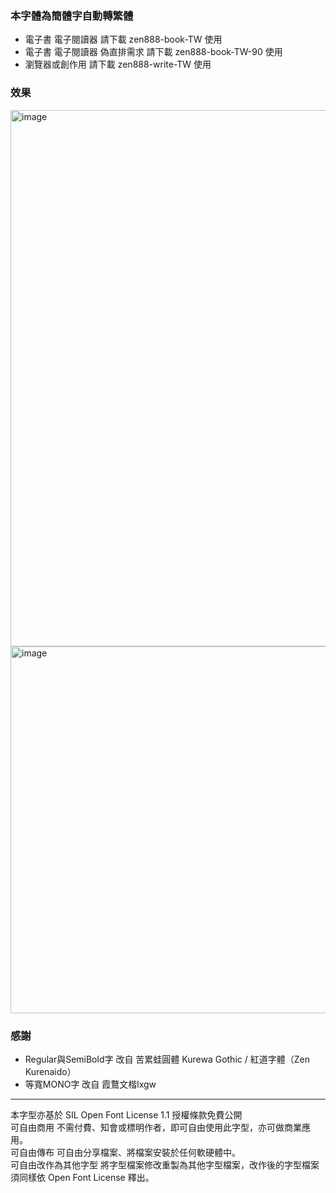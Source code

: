 
### 本字體為簡體字自動轉繁體 
- 電子書 電子閱讀器 請下載  zen888-book-TW 使用<br>
- 電子書 電子閱讀器 偽直排需求 請下載 zen888-book-TW-90 使用<br>
- 瀏覽器或創作用 請下載 zen888-write-TW 使用<br>

### 效果
<img width="858" alt="image" src="https://github.com/tbdavid2019/fonts-TW/assets/56015064/43130441-75e9-4f53-bbe3-a53c61e44570">
<img width="587" alt="image" src="https://github.com/tbdavid2019/fonts-TW/assets/56015064/b0510009-f26c-40ca-8350-b841027a3d77">


### 感謝
- Regular與SemiBold字 改自 苦累蛙圓體 Kurewa Gothic / 紅道字體（Zen Kurenaido）
- 等寬MONO字 改自 霞鶩文楷lxgw 

---
本字型亦基於 SIL Open Font License 1.1 授權條款免費公開 <br>
可自由商用 不需付費、知會或標明作者，即可自由使用此字型，亦可做商業應用。 <br>
可自由傳布 可自由分享檔案、將檔案安裝於任何軟硬體中。 <br>
可自由改作為其他字型 將字型檔案修改重製為其他字型檔案，改作後的字型檔案須同樣依 Open Font License 釋出。 <br> <br>
